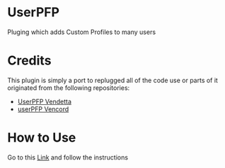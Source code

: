 # UserPFP

Pluging which adds Custom Profiles to many users

# Credits
This plugin is simply a port to replugged all of the code use or parts of it originated from the following repositories:

- [UserPFP Vendetta](https://github.com/nexpid/VendettaPlugins/blob/main/plugins/usrpfp)
- [userPFP Vencord](https://github.com/Vendicated/Vencord/blob/bfc390c0a5ba0f2e6fc74a81095487f71587a91f/src/plugins/usrpfp/index.tsx)

# How to Use

Go to this [Link](https://github.com/UserPFP/UserPFP#how-to-request-a-profile-picture-pfp) and follow the instructions
